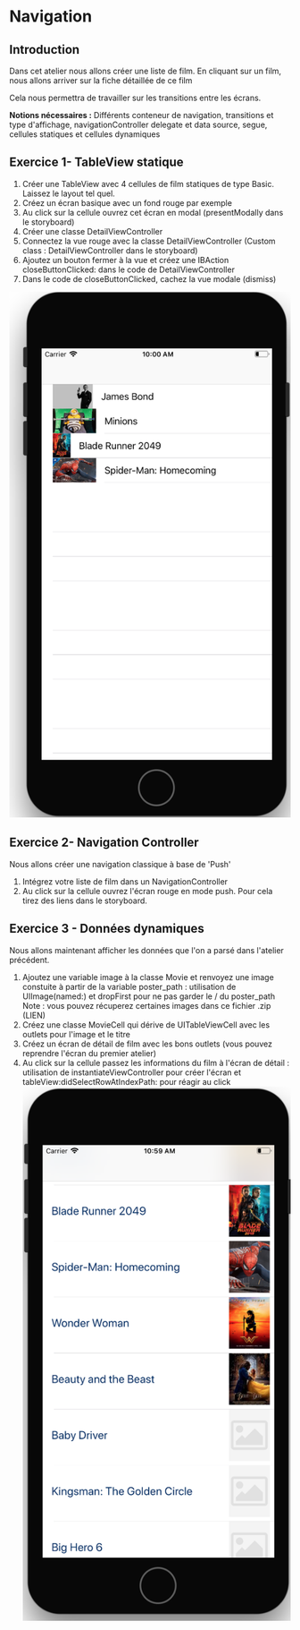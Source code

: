 # Navigation

## Introduction

Dans cet atelier nous allons créer une liste de film. En cliquant sur un film, nous allons arriver sur la fiche détaillée de ce film

Cela nous permettra de travailler sur les transitions entre les écrans.

**Notions nécessaires :** Différents conteneur de navigation, transitions et type d'affichage, navigationController delegate et data source, segue, cellules statiques et cellules dynamiques

## Exercice 1- TableView statique

1. Créer une TableView avec 4 cellules de film statiques de type Basic. Laissez le layout tel quel.
2. Créez un écran basique avec un fond rouge par exemple
3. Au click sur la cellule ouvrez cet écran en modal (presentModally dans le storyboard)
4. Créer une classe DetailViewController
5. Connectez la vue rouge avec la classe DetailViewController (Custom class : DetailViewController dans le storyboard)
6. Ajoutez un bouton fermer à la vue et créez une IBAction closeButtonClicked: dans le code de DetailViewController
7. Dans le code de closeButtonClicked, cachez la vue modale (dismiss)

![](/assets/Navigation_1.png)


## Exercice 2- Navigation Controller

Nous allons créer une navigation classique à base de 'Push'

1. Intégrez votre liste de film dans un NavigationController
2. Au click sur la cellule ouvrez l'écran rouge en mode push. Pour cela tirez des liens dans le storyboard.

## Exercice 3 - Données dynamiques

Nous allons maintenant afficher les données que l'on a parsé dans l'atelier précédent.

1. Ajoutez une variable image à la classe Movie et renvoyez une image constuite à partir de la variable poster_path : utilisation de UIImage(named:) et dropFirst pour ne pas garder le / du poster_path
Note : vous pouvez récuperez certaines images dans ce fichier .zip (LIEN)
2. Créez une classe MovieCell qui dérive de UITableViewCell avec les outlets pour l'image et le titre
2. Créez un écran de détail de film avec les bons outlets (vous pouvez reprendre l'écran du premier atelier)
3. Au click sur la cellule passez les informations du film à l'écran de détail : utilisation de instantiateViewController pour créer l'écran et  tableView:didSelectRowAtIndexPath: pour réagir au click
![](/assets/Navigation_ListeDynamique.png)




